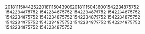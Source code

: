 2018111504425220181115043909201811150436001542234875752
1542234875752
1542234875752
1542234875752
1542234875752
1542234875752
1542234875752
1542234875752
1542234875752
1542234875752
1542234875752
1542234875752
1542234875752
1542234875752
1542234875752